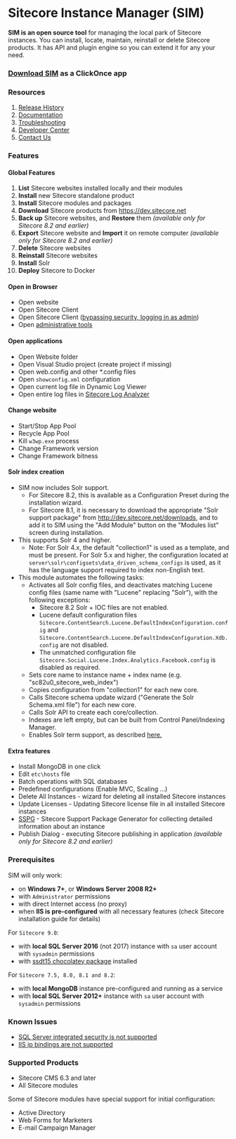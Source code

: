 # Sitecore Instance Manager (SIM)

**SIM is an open source tool** for managing the local park of Sitecore instances. You can install, locate, maintain, reinstall or delete Sitecore products. It has API and plugin engine so you can extend it for any your need. 

### [Download SIM](http://dl.sitecore.net/updater/sim/v2) as a ClickOnce app

### Resources

1. [Release History](https://github.com/Sitecore/Sitecore-Instance-Manager/wiki/Releases)
2. [Documentation](https://github.com/Sitecore/Sitecore-Instance-Manager/wiki/Documentation)
3. [Troubleshooting](https://github.com/Sitecore/Sitecore-Instance-Manager/wiki/Troubleshooting)
4. [Developer Center](https://github.com/Sitecore/Sitecore-Instance-Manager/wiki/API)
5. [Contact Us](https://github.com/Sitecore/Sitecore-Instance-Manager/wiki/Support)

### Features

#### Global Features

1. **List** Sitecore websites installed locally and their modules
2. **Install** new Sitecore standalone product
3. **Install** Sitecore modules and packages
4. **Download** Sitecore products from https://dev.sitecore.net
5. **Back up** Sitecore websites, and **Restore** them *(available only for Sitecore 8.2 and earlier)*
6. **Export** Sitecore website and **Import** it on remote computer *(available only for Sitecore 8.2 and earlier)*
7. **Delete** Sitecore websites
8. **Reinstall** Sitecore websites
9. **Install** Solr
10. **Deploy** Sitecore to Docker

#### Open in Browser

* Open website 
* Open Sitecore Client 
* Open Sitecore Client ([bypassing security, logging in as admin](https://github.com/Sitecore/Sitecore-Instance-Manager/wiki/Log-in-admin))
* Open [administrative tools](https://doc.sitecore.com/en/developers/101/platform-administration-and-architecture/enable-and-disable-an-administrative-tool.html)

#### Open applications

* Open Website folder
* Open Visual Studio project (create project if missing)
* Open web.config and other *.config files
* Open `showconfig.xml` configuration
* Open current log file in Dynamic Log Viewer
* Open entire log files in [Sitecore Log Analyzer](http://dl.sitecore.net/updater/scla)

#### Change website

* Start/Stop App Pool
* Recycle App Pool
* Kill `w3wp.exe` process
* Change Framework version
* Change Framework bitness

#### Solr index creation

* SIM now includes Solr support.
  * For Sitecore 8.2, this is available as a Configuration Preset during the installation wizard. 
  * For Sitecore 8.1, it is necessary to download the appropriate "Solr support package" from http://dev.sitecore.net/downloads, and to add it to SIM using the "Add Module" button on the "Modules list" screen during installation.
* This supports Solr 4 and higher. 
  * Note: For Solr 4.x, the default "collection1" is used as a template, and must be present. For Solr 5.x and higher, the configuration located
   at `server\solr\configsets\data_driven_schema_configs` is used, as it has the language support required to index non-English text.
* This module automates the following tasks:
    * Activates all Solr config files, and deactivates matching Lucene config files (same name with "Lucene" replacing "Solr"), with the following exceptions:
      * Sitecore 8.2 Solr + IOC files are not enabled.
      * Lucene default configuration files `Sitecore.ContentSearch.Lucene.DefaultIndexConfiguration.config` and `Sitecore.ContentSearch.Lucene.DefaultIndexConfiguration.Xdb.config` are not disabled.
      * The unmatched configuration file `Sitecore.Social.Lucene.Index.Analytics.Facebook.config` is disabled as required.
    * Sets core name to instance name + index name (e.g. "sc82u0_sitecore_web_index")
    * Copies configuration from "collection1" for each new core.
    * Calls Sitecore schema update wizard ("Generate the Solr Schema.xml file") for each new core.
    * Calls Solr API to create each core/collection.
    * Indexes are left empty, but can be built from Control Panel/Indexing Manager.
    * Enables Solr term support, as described [here.](https://doc.sitecore.net/sitecore_experience_platform/80/setting_up__maintaining/search_and_indexing/walkthrough_setting_up_solr#_Toc399318998)


#### Extra features

* Install MongoDB in one click
* Edit `etc\hosts` file
* Batch operations with SQL databases
* Predefined configurations (Enable MVC, Scaling ...)
* Delete All Instances - wizard for deleting all installed Sitecore instances
* Update Licenses - Updating Sitecore license file in all installed Sitecore instances
* [SSPG](https://dl.sitecore.net/updater/sspg) - Sitecore Support Package Generator for collecting detailed information about an instance
* Publish Dialog - executing Sitecore publishing in application *(available only for Sitecore 8.2 and earlier)*

### Prerequisites

SIM will only work: 

* on **Windows 7+**, or **Windows Server 2008 R2+** 
* with `Administrator` permissions
* with direct Internet access (no proxy)
* when **IIS is pre-configured** with all necessary features (check Sitecore installation guide for details)

For `Sitecore 9.0`:
* with **local SQL Server 2016** (not 2017) instance with `sa` user account with `sysadmin` permissions
* with [ssdt15 chocolatey package](https://chocolatey.org/packages/ssdt15) installed 

For `Sitecore 7.5, 8.0, 8.1 and 8.2`:  
* with **local MongoDB** instance pre-configured and running as a service
* with **local SQL Server 2012+** instance with `sa` user account with `sysadmin` permissions

### Known Issues

* [SQL Server integrated security is not supported](https://github.com/Sitecore/Sitecore-Instance-Manager/wiki/KnownIssue-IntegratedSecurity)
* [IIS ip bindings are not supported](https://github.com/Sitecore/Sitecore-Instance-Manager/wiki/KnownIssue-IpBindings)

### Supported Products

* Sitecore CMS 6.3 and later
* All Sitecore modules 

Some of Sitecore modules have special support for initial configuration:

* Active Directory 
* Web Forms for Marketers 
* E-mail Campaign Manager 
